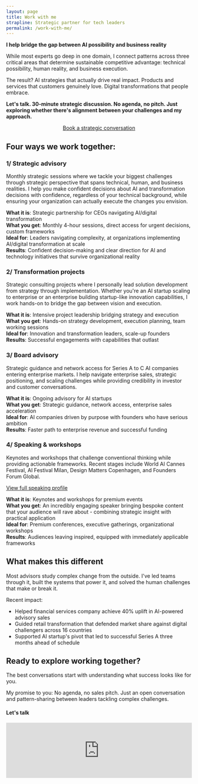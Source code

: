 ```yaml
---
layout: page
title: Work with me
strapline: Strategic partner for tech leaders
permalink: /work-with-me/
---
```


**I help bridge the gap between AI possibility and business reality**

While most experts go deep in one domain, I connect patterns across three critical areas that determine sustainable competitive advantage: technical possibility, human reality, and business execution.

The result? AI strategies that actually drive real impact. Products and services that customers genuinely love. Digital transformations that people embrace. 

**Let's talk. 30-minute strategic discussion. No agenda, no pitch. Just exploring whether there's alignment between your challenges and my approach.**

<p style="text-align: center;"><a class="button" href="https://1-to-100.moxieapp.com/public/strategic-introductory-call" target="_blank">Book a strategic conversation</a></p>

## Four ways we work together:

### 1/ Strategic advisory

Monthly strategic sessions where we tackle your biggest challenges through strategic perspective that spans technical, human, and business realities. I help you make confident decisions about AI and transformation decisions with confidence, regardless of your technical background, while ensuring your organization can actually execute the changes you envision.

**What it is**: Strategic partnership for CEOs navigating AI/digital transformation \
**What you get**: Monthly 4-hour sessions, direct access for urgent decisions, custom frameworks \
**Ideal for**: Leaders navigating complexity, at organizations implementing AI/digital transformation at scale \
**Results**: Confident decision-making and clear direction for AI and technology initiatives that survive organizational reality

### 2/ Transformation projects

Strategic consulting projects where I personally lead solution development from strategy through implementation. Whether you're an AI startup scaling to enterprise or an enterprise building startup-like innovation capabilities, I work hands-on to bridge the gap between vision and execution.

**What it is**: Intensive project leadership bridging strategy and execution \
**What you get**: Hands-on strategy development, execution planning, team working sessions \
**Ideal for**: Innovation and transformation leaders, scale-up founders \
**Results**: Successful engagements with capabilities that outlast

### 3/ Board advisory

Strategic guidance and network access for Series A to C AI companies entering enterprise markets. I help navigate enterprise sales, strategic positioning, and scaling challenges while providing credibility in investor and customer conversations.

**What it is**: Ongoing advisory for AI startups \
**What you get**: Strategic guidance, network access, enterprise sales acceleration \
**Ideal for**: AI companies driven by purpose with founders who have serious ambition \
**Results**: Faster path to enterprise revenue and successful funding


### 4/ Speaking & workshops

Keynotes and workshops that challenge conventional thinking while providing actionable frameworks. Recent stages include World AI Cannes Festival, AI Festival Milan, Design Matters Copenhagen, and Founders Forum Global.

[View full speaking profile](/speaking)

**What it is**: Keynotes and workshops for premium events \
**What you get**: An incredibly engaging speaker bringing bespoke content that your audience will rave about - combining strategic insight with practical application \
**Ideal for**: Premium conferences, executive gatherings, organizational workshops \
**Results**: Audiences leaving inspired, equipped with immediately applicable frameworks


## What makes this different

Most advisors study complex change from the outside. I've led teams through it, built the systems that power it, and solved the human challenges that make or break it.

Recent impact:
* Helped financial services company achieve 40% uplift in AI-powered advisory sales
* Guided retail transformation that defended market share against digital challengers across 16 countries
* Supported AI startup's pivot that led to successful Series A three months ahead of schedule


## Ready to explore working together?

The best conversations start with understanding what success looks like for you.

My promise to you: No agenda, no sales pitch. Just an open conversation and pattern-sharing between leaders tackling complex challenges.

#### Let's talk

<script type="text/javascript" src="https://cdnjs.cloudflare.com/ajax/libs/iframe-resizer/4.3.10/iframeResizer.min.js"></script>
<div style="width:100%; min-height:500px">
  <iframe src="https://hello.withmoxie.com/01/1-to-100/strategic-introductory-call?inFrame=true" id="moxie-strategic-introductory-call" style="padding: 0px; margin: 0px; border: 0; max-width: 100%; min-width: 100%"></iframe>
</div>
<script type="text/javascript">
  setTimeout(() => iFrameResize({heightCalculationMethod: 'min', sizeWidth: true, sizeHeight: true, log: false, checkOrigin: false}, '#moxie-strategic-introductory-call'),100);

  window.addEventListener("message", (event) => {
    if(event.origin === 'https://hello.withmoxie.com' && event.data && event.data.startsWith('[Redirect]')){
      let url = event.data.slice(10);
      window.location = url;
    }
  }, false);
</script>
